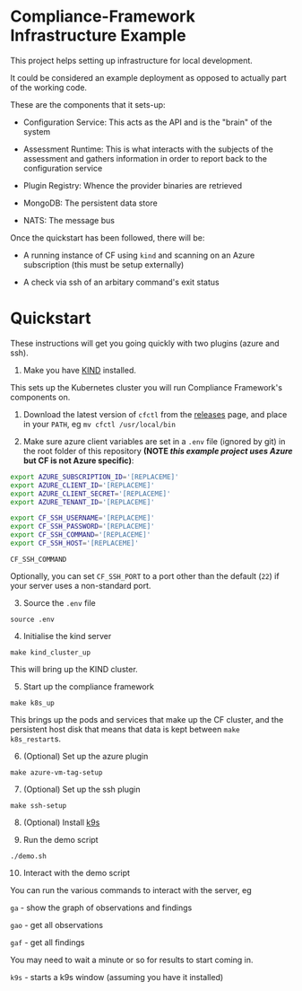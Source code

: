 # Compliance-Framework Infrastructure Example

This project helps setting up infrastructure for local development.

It could be considered an example deployment as opposed to actually part of the working code.

These are the components that it sets-up:

- Configuration Service: This acts as the API and is the "brain" of the system

- Assessment Runtime: This is what interacts with the subjects of the assessment and gathers information in order to report back to the configuration service

- Plugin Registry: Whence the provider binaries are retrieved

- MongoDB: The persistent data store

- NATS: The message bus

Once the quickstart has been followed, there will be:

- A running instance of CF using `kind` and scanning on an Azure subscription (this must be setup externally)

- A check via ssh of an arbitary command's exit status

# Quickstart

These instructions will get you going quickly with two plugins (azure and ssh).

1. Make you have [KIND](https://kind.sigs.k8s.io/) installed.

This sets up the Kubernetes cluster you will run Compliance Framework's components on.

1. Download the latest version of `cfctl` from the [releases](https://github.com/compliance-framework/cfctl/releases) page, and place in your `PATH`, eg `mv cfctl /usr/local/bin`

2. Make sure azure client variables are set in a `.env` file (ignored by git) in the root folder of this repository **(NOTE _this example project uses Azure_ but CF is not Azure specific)**:

```zsh
export AZURE_SUBSCRIPTION_ID='[REPLACEME]'
export AZURE_CLIENT_ID='[REPLACEME]'
export AZURE_CLIENT_SECRET='[REPLACEME]'
export AZURE_TENANT_ID='[REPLACEME]'

export CF_SSH_USERNAME='[REPLACEME]'
export CF_SSH_PASSWORD='[REPLACEME]'
export CF_SSH_COMMAND='[REPLACEME]'
export CF_SSH_HOST='[REPLACEME]'
```

`CF_SSH_COMMAND`

Optionally, you can set `CF_SSH_PORT` to a port other than the default (`22`) if your server uses a non-standard port.

3. Source the `.env` file

`source .env`

4. Initialise the kind server

`make kind_cluster_up`

This will bring up the KIND cluster.

5. Start up the compliance framework

`make k8s_up`

This brings up the pods and services that make up the CF cluster, and the persistent host disk that means that data is kept between `make k8s_restart`s.

6. (Optional) Set up the azure plugin

`make azure-vm-tag-setup`

7. (Optional) Set up the ssh plugin

`make ssh-setup`

8. (Optional) Install [k9s](https://k9scli.io/)

9. Run the demo script

`./demo.sh`

10. Interact with the demo script

You can run the various commands to interact with the server, eg

`ga` - show the graph of observations and findings

`gao` - get all observations

`gaf` - get all findings

You may need to wait a minute or so for results to start coming in.

`k9s` - starts a k9s window (assuming you have it installed)
